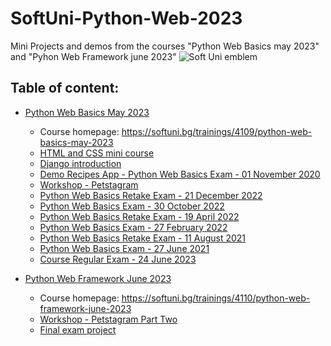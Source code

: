 # SoftUni-Python-Web-2023
Mini Projects and demos from the courses "Python Web Basics may 2023" and "Pyhon Web Framework june 2023"
![Soft Uni emblem](https://user-images.githubusercontent.com/122516587/212410967-a4c99491-17b3-4298-9205-6cbfb391cba4.png)
## Table of content:
- [Python Web Basics May 2023](https://github.com/Moramarth/SoftUni-Python-Web-2023/tree/main/Python%20Web%20Basics%20May%202023)
  * Course homepage: https://softuni.bg/trainings/4109/python-web-basics-may-2023
  * [HTML and CSS mini course](https://github.com/Moramarth/SoftUni-Python-Web-2023/tree/main/Python%20Web%20Basics%20May%202023/HTML%20and%20CSS%20mini%20course/Introduction%20to%20HTML)
  * [Django introduction](https://github.com/Moramarth/SoftUni-Python-Web-2023/tree/main/Python%20Web%20Basics%20May%202023/django%20introduction)
  * [Demo Recipes App - Python Web Basics Exam - 01 November 2020](https://github.com/Moramarth/SoftUni-Python-Web-2023/tree/main/Python%20Web%20Basics%20May%202023/Python%20Web%20Basics%20Exam%20-%2001%20November%202020/recipes_app)
  * [Workshop - Petstagram](https://github.com/Moramarth/SoftUni-Python-Web-2023/tree/main/Python%20Web%20Basics%20May%202023/Workshop-Petstagram)
  * [Python Web Basics Retake Exam - 21 December 2022](https://github.com/Moramarth/SoftUni-Python-Web-2023/tree/main/Python%20Web%20Basics%20May%202023/Python%20Web%20Basics%20Retake%20Exam%20-%2021%20December%202022/my_plant_app)
  * [Python Web Basics Exam - 30 October 2022](https://github.com/Moramarth/SoftUni-Python-Web-2023/tree/main/Python%20Web%20Basics%20May%202023/Python%20Web%20Basics%20Exam%20-%2030%20October%202022/car_collection_app)
  * [Python Web Basics Retake Exam - 19 April 2022](https://github.com/Moramarth/SoftUni-Python-Web-2023/tree/main/Python%20Web%20Basics%20May%202023/Python%20Web%20Basics%20Retake%20Exam%20-%2019%20April%202022/games_play_app)
  * [Python Web Basics Exam - 27 February 2022](https://github.com/Moramarth/SoftUni-Python-Web-2023/tree/main/Python%20Web%20Basics%20May%202023/Python%20Web%20Basics%20Exam%20-%2027%20February%202022/my_music_app)
  * [Python Web Basics Retake Exam - 11 August 2021](https://github.com/Moramarth/SoftUni-Python-Web-2023/tree/main/Python%20Web%20Basics%20May%202023/Python%20Web%20Basics%20Retake%20Exam%20-%2011%20August%202021/online_library)
  * [Python Web Basics Exam - 27 June 2021](https://github.com/Moramarth/SoftUni-Python-Web-2023/tree/main/Python%20Web%20Basics%20May%202023/Python%20Web%20Basics%20Exam%20-%2027%20June%202021/notes_app)
  * [Course Regular Exam - 24 June 2023](https://github.com/Moramarth/Web-basics-regular-exam-24-06-2023)
 

- [Python Web Framework June 2023](https://github.com/Moramarth/SoftUni-Python-Web-2023/tree/main/Python%20Web%20Framework%20June%202023)
  * Course homepage: https://softuni.bg/trainings/4110/python-web-framework-june-2023
  * [Workshop - Petstagram Part Two](https://github.com/Moramarth/SoftUni-Python-Web-2023/tree/main/Python%20Web%20Framework%20June%202023/Workshop-Petstagram-Part-Two/petstagram)
  * [Final exam project](https://github.com/Moramarth/Maintenance-Management/tree/exam_state)
 
  
